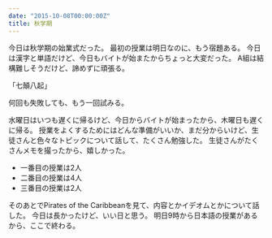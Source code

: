 ```yaml
---
date: "2015-10-08T00:00:00Z"
title: 秋学期
---
```


今日は秋学期の始業式だった。
最初の授業は明日なのに、もう宿題ある。
今日は漢字と単語だけど、今日もバイトが始またからちょっと大変だった。
A組は結構難しそうだけど、諦めずに頑張る。

「七顛八起」

何回も失敗しても、もう一回試みる。

水曜日はいつも遅くに帰るけど、今日からバイトが始まったから、木曜日も遅くに帰る。
授業をよくするためにはどんな準備がいいか、まだ分からいけど、生徒さんと色々なトピックについて話して、たくさん勉強した。
生徒さんがたくさんメモを撮ったから、嬉しかった。

* 一番目の授業は2人
* 二番目の授業は4人
* 三番目の授業は2人

そのあとでPirates of the Caribbeanを見て、内容とかイデオムとかについて話した。
今日は長かったけど、いい日と思う。
明日9時から日本語の授業があるから、ここで終わる。
